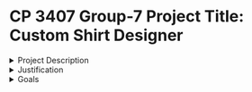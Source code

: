 # CP 3407 Group-7 Project Title: Custom Shirt Designer

<details>
<summary>
Project Description
</summary>
  
  ## Project Description
Custom Shirt Designer is an innovative website that allows users to design and purchase custom shirts tailored to their preferences. Users can select the size and color for the shirt base, create or choose specific designs, and complete the purchase online. The platform ensures a smooth user experience from customization to delivery, featuring secure online payment and efficient order delivery. Additionally, it offers a dedicated section for users to view their past orders and track current ones. The integrated virtual assistant provides real-time assistance with design choices, order processes, and any queries, making Custom Shirt Designer a convenient and personalized solution for custom apparel shopping.
</details>

<details>
<summary>
  Justification
</summary>
  
## Justification
The demand for personalized apparel is rapidly increasing in today's market, driven by consumers' desire for unique self-expression. Traditional retail stores often lack the variety and customization options that modern customers seek. Additionally, the convenience of online shopping has become a significant factor in purchasing decisions. Market research indicates a growing trend towards online customization platforms for clothing, highlighting the need for innovative ICT solutions in this sector. Existing ICT solutions in the market offer limited customization options and may not provide an intuitive user experience. Many platforms lack integration with virtual assistants, which can enhance user engagement and satisfaction. Therefore, there is a clear opportunity to develop a comprehensive custom shirt designing website that caters to the evolving needs of consumers.
</details>

<details>
<summary>
  Goals
</summary>
  
## Goals
The primary goal of the Custom Shirt Designer project is to develop a user-friendly website that enables customers to design and purchase custom shirts with ease. Project deliverables consist of:
1. User Interface: Design an intuitive and visually appealing interface that guides users through the customization process.
2. Customization Options: Implement a varied range of customization features, covering shirt size, color, and personalized design options.
3. Virtual Assistant Integration: Integrate a virtual assistant to provide real-time support and assistance to users throughout the design and ordering process.
4. Secure Payment Gateway: Implement a secure online payment system to facilitate seamless transactions.
5. Order Tracking: Develop a system for users to track the status of their orders and view past purchases.
</details>

